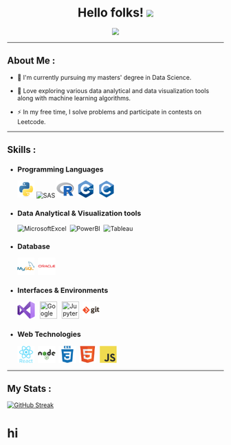 
<!--
<div id="badges", align="center">
  <a href="https://www.linkedin.com/in/reshmitha-uppala/" target="_blank" rel="noopener noreferrer">
    <img src="https://img.shields.io/badge/LinkedIn-blue?style=for-the-badge&logo=linkedin&logoColor=white" alt="LinkedIn Badge"/>
  </a>
</div>
<div align="center">
  <img src="https://komarev.com/ghpvc/?username=reshmitha0424&style=flat-square&color=blue" alt=""/>
</div>
-->

<h1 align="center">
  Hello folks!
  <img src="https://media.giphy.com/media/hvRJCLFzcasrR4ia7z/giphy.gif" width="30px"/>
</h1>
<div id="header" align="center">
  <img src="https://media.giphy.com/media/L1R1tvI9svkIWwpVYr/giphy.gif?cid=790b761192oh314kx8p6sg77rwcz5s2jxbusg9o8kwm0zvdg&ep=v1_gifs_search&rid=giphy.gif&ct=g" />
</div>
<hr>

<h2>About Me :</h2>

- :telescope: I'm currently pursuing my masters' degree in Data Science.

- :seedling: Love exploring various data analytical and data visualization tools along with machine learning algorithms.

- :zap: In my free time, I solve problems and participate in contests on Leetcode.

<hr>

<h2>Skills :</h2>

<ul>
  <li>
    <h3>Programming Languages</h3>
      <div>
        <img src="https://github.com/devicons/devicon/blob/master/icons/python/python-original.svg" title="Python"  alt="Python" width="40" height="40"/>
        <img src="https://www.sas.com/en/news/media-gallery/all-images/sas-logo-midnight/_jcr_content/par/image_360101046.img.png/1694533953092.png" title="SAS"  alt="SAS" width="70" height="40"/>
        <img src="https://github.com/devicons/devicon/blob/master/icons/r/r-original.svg" title="R"  alt="R" width="40" height="40"/>&nbsp;
        <img src="https://github.com/devicons/devicon/blob/master/icons/cplusplus/cplusplus-original.svg" title="Cpp"  alt="Cpp" width="40" height="40"/>&nbsp;
        <img src="https://github.com/devicons/devicon/blob/master/icons/c/c-original.svg" title="C"  alt="C" width="40" height="40"/>&nbsp;
      </div>
  </li>
  <li>
    <h3>Data Analytical & Visualization tools</h3>
      <div>
        <img src="https://img.icons8.com/?size=100&id=13654&format=png&color=000000" title="MicrosoftExcel"  alt="MicrosoftExcel" width="40" height="40"/>&nbsp;
        <img src="https://img.icons8.com/?size=100&id=Ny0t2MYrJ70p&format=png&color=000000" title="PowerBI"  alt="PowerBI" width="40" height="40"/>&nbsp;
        <img src="https://img.icons8.com/?size=100&id=9Kvi1p1F0tUo&format=png&color=000000" title="Tableau"  alt="Tableau" width="40" height="40"/>&nbsp;
      </div>
  </li>
  <li>
    <h3>Database</h3>
      <div>  
        <img src="https://github.com/devicons/devicon/blob/master/icons/mysql/mysql-original-wordmark.svg" title="MySQL"  alt="MySQL" width="40" height="40"/>&nbsp;
        <img src="https://github.com/devicons/devicon/blob/master/icons/oracle/oracle-original.svg" title="Oracle"  alt="Oracle" width="40" height="40"/>&nbsp;  
      </div>
  </li>
  <li>
    <h3>Interfaces & Environments</h3>
      <div>
        <img src="https://github.com/devicons/devicon/blob/master/icons/visualstudio/visualstudio-original.svg" title="VSCode" **alt="VSCode" width="40" height="40"/> &nbsp; 
        <img src="https://img.icons8.com/?size=100&id=lOqoeP2Zy02f&format=png&color=000000" title="GoogleColab" **alt="GoogleColab" width="40" height="40"/> &nbsp;
        <img src="https://img.icons8.com/?size=100&id=J0SgMWzAxqFj&format=png&color=000000"  title="JupyterNotebook" **alt="JupyterNotebook" width="40" height="40"/>&nbsp;
        <img src="https://github.com/devicons/devicon/blob/master/icons/git/git-original-wordmark.svg" title="Git" **alt="Git" width="40" height="40"/>&nbsp;
      </div>
  </li>
  <li>
    <h3>Web Technologies</h3>
      <div>
        <img src="https://github.com/devicons/devicon/blob/master/icons/react/react-original-wordmark.svg" title="React" alt="React" width="40" height="40"/>&nbsp;  
        <img src="https://github.com/devicons/devicon/blob/master/icons/nodejs/nodejs-original-wordmark.svg" title="NodeJS" alt="NodeJS" width="40" height="40"/>&nbsp;
        <img src="https://github.com/devicons/devicon/blob/master/icons/css3/css3-plain-wordmark.svg"  title="CSS3" alt="CSS" width="40" height="40"/>&nbsp;
        <img src="https://github.com/devicons/devicon/blob/master/icons/html5/html5-original.svg" title="HTML5" alt="HTML" width="40" height="40"/>&nbsp;
        <img src="https://github.com/devicons/devicon/blob/master/icons/javascript/javascript-original.svg" title="JavaScript" alt="JavaScript" width="40" height="40"/>&nbsp;
      </div>
  </li>
</ul>

<hr>
<h2>My Stats :</h2>

[![GitHub Streak](https://streak-stats.demolab.com?user=reshmitha0424&theme=dark&background=000000)](https://git.io/streak-stats)
<h1>hi</h1>


